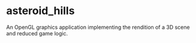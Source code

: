 # asteroid_hills
An OpenGL graphics application implementing the rendition of a 3D scene and reduced game logic.
